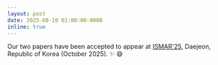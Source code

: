 ```yaml
---
layout: post
date: 2025-08-10 01:00:00-0000
inline: true
---
```


Our two papers have been accepted to appear at
<a href="https://www.ieeeismar.net/2025/">ISMAR'25</a>, Daejeon, Republic of Korea (October 2025). :sparkles: :smile:
